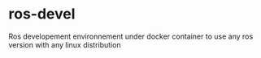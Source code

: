# ros-devel
Ros developement environnement under docker container to use any ros version with any linux distribution

